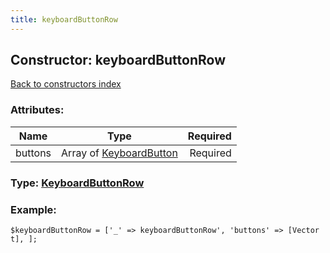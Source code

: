 ```yaml
---
title: keyboardButtonRow
---
```

## Constructor: keyboardButtonRow  
[Back to constructors index](index.md)



### Attributes:

| Name     |    Type       | Required |
|----------|:-------------:|---------:|
|buttons|Array of [KeyboardButton](../types/KeyboardButton.md) | Required|



### Type: [KeyboardButtonRow](../types/KeyboardButtonRow.md)


### Example:

```
$keyboardButtonRow = ['_' => keyboardButtonRow', 'buttons' => [Vector t], ];
```